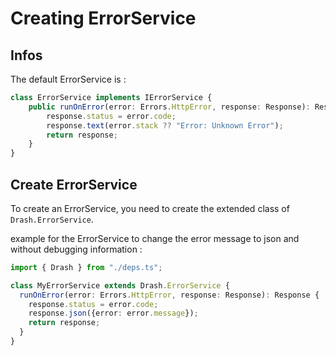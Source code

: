 # Creating ErrorService

## Infos

The default ErrorService is :

```typescript
class ErrorService implements IErrorService {
    public runOnError(error: Errors.HttpError, response: Response): Response {
        response.status = error.code;
        response.text(error.stack ?? "Error: Unknown Error");
        return response;
    }
}
```

## Create ErrorService

To create an ErrorService, you need to create the extended class of `Drash.ErrorService`.

example for the ErrorService to change the error message to json and without debugging information :

```typescript
import { Drash } from "./deps.ts";

class MyErrorService extends Drash.ErrorService {
  runOnError(error: Errors.HttpError, response: Response): Response {
    response.status = error.code;
    response.json({error: error.message});
    return response;
  }
}
```
